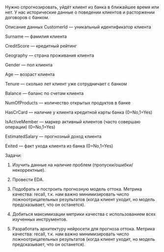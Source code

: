 Нужно спрогнозировать, уйдёт клиент из банка в ближайшее время или нет. У нас исторические данные о поведении клиентов и расторжении договоров с банком.

Описание данных
CustomerId — уникальный идентификатор клиента

Surname — фамилия клиента

CreditScore — кредитный рейтинг

Geography — страна проживания клиента

Gender — пол клиента

Age — возраст клиента

Tenure — сколько лет клиент уже сотрудничает с банком

Balance — баланс по счетам клиента

NumOfProducts — количество открытых продуктов в банке

HasCrCard — наличие у клиента кредитной карты банка (0=No,1=Yes)

IsActiveMember — маркер активный клиентов (часто совершаю операции) (0=No,1=Yes)

EstimatedSalary — прогнозный доход клиента

Exited — факт ухода клиента из банка (0=No,1=Yes)

Задачи:
1) Изучить данные на наличие проблем (пропуски/ошибки/некорректные).
2) Провести EDA.
3) Подобрать и построить прогнозную модель оттока. Метрика качества: recall, т.к. нам важно минимизировать число ложноотрицательных результатов (когда клиент уходит, но модель предсказывает, что он останется).
4) Добиться максимизации метрики качества с использованием всех изученных инструментов.

5) Разработать архитектуру нейросети для прогноза оттока. Метрика качества: recall, т.к. нам важно минимизировать число ложноотрицательных результатов (когда клиент уходит, но модель предсказывает, что он останется).
